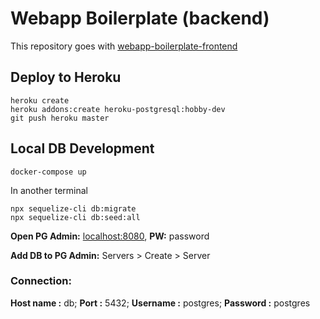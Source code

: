 # Webapp Boilerplate (backend)
This repository goes with [webapp-boilerplate-frontend](https://github.com/josephmfaulkner/webapp-boilerplate-frontend)

## Deploy to Heroku
```
heroku create
heroku addons:create heroku-postgresql:hobby-dev
git push heroku master
```

## Local DB Development
```
docker-compose up
```
In another terminal
```
npx sequelize-cli db:migrate
npx sequelize-cli db:seed:all
```
**Open PG Admin:** [localhost:8080](localhost:8080), **PW:** password

**Add DB to PG Admin:** Servers > Create > Server

### Connection: 
**Host name :** db; **Port :** 5432; **Username :** postgres; **Password :** postgres